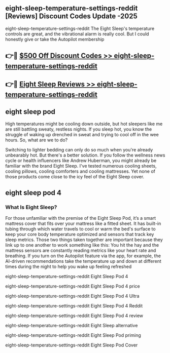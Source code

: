 ## eight-sleep-temperature-settings-reddit [Reviews​] Discount Codes Update -2025

eight-sleep-temperature-settings-reddit The Eight Sleep's temperature controls are great, and the vibrational alarm is really cool. But I could honestly give or take the Autopilot membership

## 👉🔴 [$500 Off Discount Codes >> eight-sleep-temperature-settings-reddit](http://download.freeplayer.one?title=eight-sleep-temperature-settings-reddit&ref=18-ES)

## 👉🔴 [Eight Sleep Reviews >> eight-sleep-temperature-settings-reddit](http://download.freeplayer.one?title=eight-sleep-temperature-settings-reddit&ref=18-ES)

## eight sleep pod

High temperatures might be cooling down outside, but hot sleepers like me are still battling sweaty, restless nights. If you sleep hot, you know the struggle of waking up drenched in sweat and trying to cool off in the wee hours. So, what are we to do?

Switching to lighter bedding can only do so much when you're already unbearably hot. But there's a better solution. If you follow the wellness news cycle or health influencers like Andrew Huberman, you might already be familiar with the brand Eight Sleep. I've tested numerous cooling sheets, cooling pillows, cooling comforters and cooling mattresses. Yet none of those products come close to the icy feel of the Eight Sleep cover.

## eight sleep pod 4

### What Is Eight Sleep?

For those unfamiliar with the premise of the Eight Sleep Pod, it’s a smart mattress cover that fits over your mattress like a fitted sheet. It has built-in tubing through which water travels to cool or warm the bed's surface to keep your core body temperature optimized and sensors that track key sleep metrics. Those two things taken together are important because they link up to one another to work something like this: You hit the hay and the mattress sensors are constantly reading metrics like your heart rate and breathing. If you turn on the Autopilot feature via the app, for example, the AI-driven recommendations take the temperature up and down at different times during the night to help you wake up feeling refreshed

eight-sleep-temperature-settings-reddit Eight Sleep Pod 4

eight-sleep-temperature-settings-reddit Eight Sleep Pod 4 price

eight-sleep-temperature-settings-reddit Eight Sleep Pod 4 Ultra

eight-sleep-temperature-settings-reddit Eight Sleep Pod 4 Reddit

eight-sleep-temperature-settings-reddit Eight Sleep Pod 4 review

eight-sleep-temperature-settings-reddit Eight Sleep alternative

eight-sleep-temperature-settings-reddit Eight Sleep Pod priming

eight-sleep-temperature-settings-reddit Eight Sleep Pod Cover